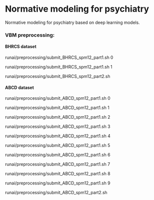 # Normative modeling for psychiatry
Normative modeling for psychiatry based on deep learning models.

### VBM preprocessing:
#### BHRCS dataset
runai/preprocessing/submit_BHRCS_spm12_part1.sh 0

runai/preprocessing/submit_BHRCS_spm12_part1.sh 1

runai/preprocessing/submit_BHRCS_spm12_part2.sh

#### ABCD dataset
runai/preprocessing/submit_ABCD_spm12_part1.sh 0

runai/preprocessing/submit_ABCD_spm12_part1.sh 1

runai/preprocessing/submit_ABCD_spm12_part1.sh 2

runai/preprocessing/submit_ABCD_spm12_part1.sh 3

runai/preprocessing/submit_ABCD_spm12_part1.sh 4

runai/preprocessing/submit_ABCD_spm12_part1.sh 5

runai/preprocessing/submit_ABCD_spm12_part1.sh 6

runai/preprocessing/submit_ABCD_spm12_part1.sh 7

runai/preprocessing/submit_ABCD_spm12_part1.sh 8

runai/preprocessing/submit_ABCD_spm12_part1.sh 9

runai/preprocessing/submit_ABCD_spm12_part2.sh

